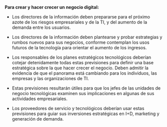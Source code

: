 **Para crear y hacer crecer un negocio digital:**

* Los directores de la información deben prepararse para el próximo azote de los riesgos empresariales y de la TI, y del aumento de la demanda entre los usuarios.

* Los directores de la información deben plantearse y probar estrategias y rumbos nuevos para sus negocios, conforme contemplan los usos futuros de la tecnología para orientar el aumento de los ingresos.

* Los responsables de los planes estratégicos tecnológicos deberían cotejar detenidamente todas estas previsiones para definir una base estratégica sobre la que hacer crecer el negocio. Deben admitir la evidencia de que el panorama está cambiando para los individuos, las empresas y las organizaciones de TI.

* Estas previsiones resultarán útiles para que los jefes de las unidades de negocio tecnológicas examinen sus implicaciones en algunas de sus actividades empresariales.

* Los proveedores de servicio y tecnológicos deberían usar estas previsiones para guiar sus inversiones estratégicas en I+D, marketing y generación de demanda.



